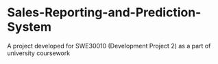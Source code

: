 # Sales-Reporting-and-Prediction-System
A project developed for SWE30010 (Development Project 2) as a part of university coursework
